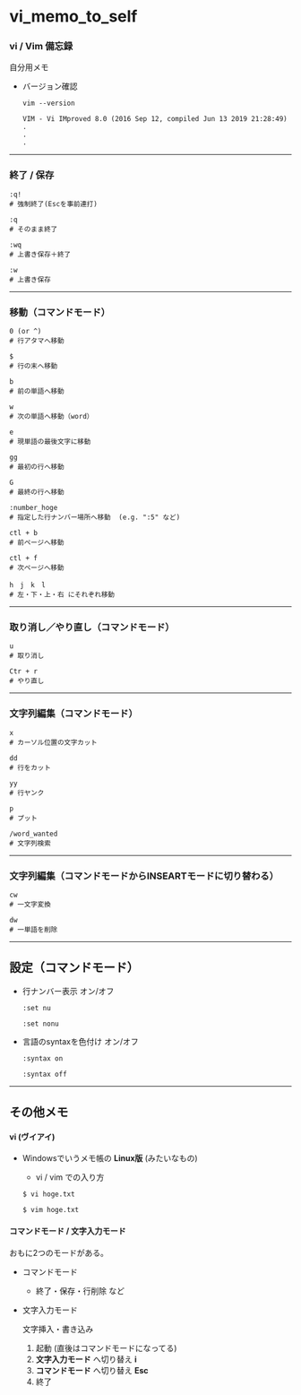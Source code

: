# vi_memo_to_self

### vi / Vim 備忘録

自分用メモ

- バージョン確認

    ```
    vim --version
    
    VIM - Vi IMproved 8.0 (2016 Sep 12, compiled Jun 13 2019 21:28:49)
    .
    .
    .
    ```

---

### 終了 / 保存

```
:q!
# 強制終了(Escを事前連打)

:q
# そのまま終了

:wq
# 上書き保存＋終了

:w
# 上書き保存
```

---

### 移動（コマンドモード）

```
0 (or ^)
# 行アタマへ移動

$
# 行の末へ移動
```
```
b
# 前の単語へ移動

w
# 次の単語へ移動（word）

e
# 現単語の最後文字に移動
```
```
gg
# 最初の行へ移動

G
# 最終の行へ移動

:number_hoge
# 指定した行ナンバー場所へ移動  (e.g. ":5" など)
```
```
ctl + b
# 前ページへ移動

ctl + f
# 次ページへ移動
```
```
h　j　k　l
# 左・下・上・右 にそれぞれ移動
```

---

### 取り消し／やり直し（コマンドモード）

```
u
# 取り消し

Ctr + r
# やり直し
```

---

### 文字列編集（コマンドモード）

```
x
# カーソル位置の文字カット

dd
# 行をカット

yy
# 行ヤンク

p
# プット

/word_wanted
# 文字列検索
```

---

### 文字列編集（コマンドモードからINSEARTモードに切り替わる）

```
cw
# 一文字変換

dw
# 一単語を削除
```

---

## 設定（コマンドモード）

- 行ナンバー表示 オン/オフ
    ```
    :set nu

    :set nonu
    ```

- 言語のsyntaxを色付け オン/オフ
    ```
    :syntax on

    :syntax off
    ```

---

## その他メモ

#### vi (ヴイアイ)

- Windowsでいうメモ帳の __Linux版__ (みたいなもの)

    - vi / vim での入り方

    ```
    $ vi hoge.txt

    $ vim hoge.txt
    ```

#### コマンドモード / 文字入力モード

おもに2つのモードがある。

- コマンドモード

  - 終了・保存・行削除 など

- 文字入力モード

  文字挿入・書き込み

  1. 起動  (直後はコマンドモードになってる)
  1. __文字入力モード__ へ切り替え  __i__
  1. __コマンドモード__ へ切り替え  __Esc__
  1. 終了

